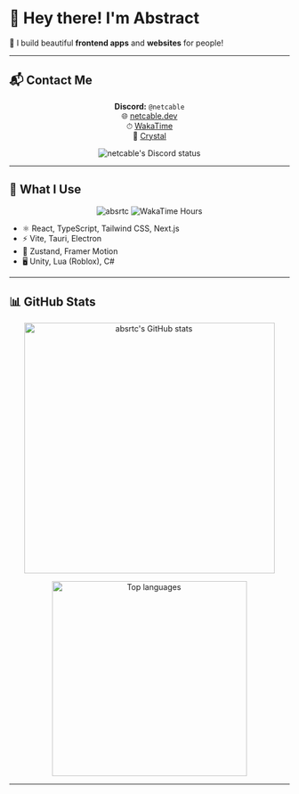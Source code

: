# 👋 Hey there! I'm Abstract

🎨 I build beautiful **frontend apps** and **websites** for people!

---

## 📬 Contact Me

<div align="center">

**Discord:** `@netcable`  
🌐 [netcable.dev](https://netcable.dev)  
⏱ [WakaTime](https://wakatime.com/@abstract)  
🌟 [Crystal](https://discord.gg/crystalfn)

</div>

<div align="center">
  <img 
    src="https://dsc-readme.tsuni.dev/api/user/699353540585586759?aboutMe=https%3A%2F%2Fwakatime.com%2F%40abstract%0Ahttps%3A%2F%2Fnetcable.dev%2F%0Ahttps%3A%2F%2Fdiscord.gg%2Fcrystalfn&theme=nitroDark&primaryColor=E1FF00&accentColor=EEFF00&width=512" 
    alt="netcable's Discord status" />
</div>

---

## 🧠 What I Use

<div align="center">
  <img src="https://komarev.com/ghpvc/?username=absrtc&label=Profile%20views&color=157fec&style=flat" alt="absrtc" />
  <img src="https://wakatime.com/badge/user/5d94cee4-0f58-46bb-a593-b5e5e1bcc61a.svg" alt="WakaTime Hours" />
</div>

- ⚛️ React, TypeScript, Tailwind CSS, Next.js  
- ⚡ Vite, Tauri, Electron  
- 🧩 Zustand, Framer Motion  
- 🖥️ Unity, Lua (Roblox), C#

---

## 📊 GitHub Stats

<div align="center">
  <img 
    src="https://github-readme-stats.vercel.app/api?username=absrtc&show_icons=true&theme=dark&hide_border=false&title_color=58A6FF&icon_color=F8D866" 
    alt="absrtc's GitHub stats" 
    width="450px" />

  <br />

  <img 
    src="https://github-readme-stats.vercel.app/api/top-langs/?username=absrtc&layout=compact&theme=highcontrast&hide_border=true" 
    alt="Top languages" 
    width="350px" />
</div>

---

